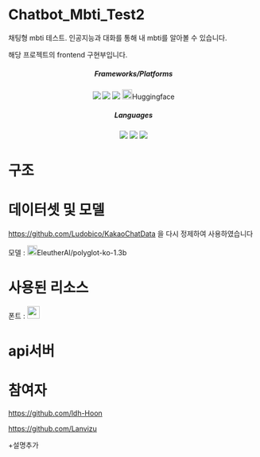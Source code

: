 # Chatbot_Mbti_Test2
채팅형 mbti 테스트. 인공지능과 대화를 통해 내 mbti를 알아볼 수 있습니다.

해당 프로젝트의 frontend 구현부입니다.

<div align="center">
  <h5>Frameworks/Platforms</h5>
	<img src="https://img.shields.io/badge/Next.js-000000?style=flat&logo=Next.js&logoColor=white" />
	<img src="https://img.shields.io/badge/React-61DAFB?style=flat&logo=React&logoColor=white" />
  <img src="https://img.shields.io/badge/Netlify-00C7B7?style=flat&logo=Netlify&logoColor=white" />
  <img src="https://huggingface.co/front/assets/huggingface_logo-noborder.svg" height="20"/>Huggingface
</div>

<div align="center">
  <h5>Languages</h5>
  <img src="https://img.shields.io/badge/Javascript-F7DF1E?style=flat&logo=Javascript&logoColor=white" />
  <img src="https://img.shields.io/badge/CSS-1572B6?style=flat&logo=CSS3&logoColor=white" />
  <img src="https://img.shields.io/badge/Python-3776AB?style=flat&logo=Python&logoColor=white" />
</div>

# 구조

# 데이터셋 및 모델 
https://github.com/Ludobico/KakaoChatData 을 다시 정제하여 사용하였습니다

모델 : <img src="https://aeiljuispo.cloudimg.io/v7/https://cdn-uploads.huggingface.co/production/uploads/1614054059123-603481bb60e3dd96631c9095.png?w=200&h=200&f=face" height="20" />EleutherAI/polyglot-ko-1.3b 

# 사용된 리소스
폰트 : <img src="https://noonnucc-production.sfo2.cdn.digitaloceanspaces.com/202304/1680424033641026.png" height="25"/>

# api서버


# 참여자
https://github.com/ldh-Hoon

https://github.com/Lanvizu

+설명추가



